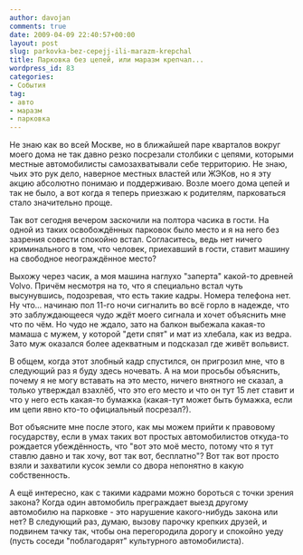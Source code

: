 ```yaml
---
author: davojan
comments: true
date: 2009-04-09 22:40:57+00:00
layout: post
slug: parkovka-bez-cepejj-ili-marazm-krepchal
title: Парковка без цепей, или маразм крепчал...
wordpress_id: 83
categories:
- События
tag:
- авто
- маразм
- парковка
---
```


Не знаю как во всей Москве, но в ближайшей паре кварталов вокруг моего дома не так давно резко
посрезали столбики с цепями, которыми местные автомобилисты самозахватывали себе территорию. Не
знаю, чьих это рук дело, наверное местных властей или ЖЭКов, но я эту акцию абсолютно понимаю и
поддерживаю. Возле моего дома цепей и так не было, а вот когда я теперь приезжаю к родителям,
парковаться стало значительно проще.

Так вот сегодня вечером заскочили на полтора часика в гости. На одной из таких освобождённых
парковок было место и я на него без зазрения совести спокойно встал. Согласитесь, ведь нет ничего
криминального в том, что человек, приехавший в гости, ставит машину на свободное неограждённое
место?<!--more-->

Выхожу через часик, а моя машина наглухо "заперта" какой-то древней Volvo. Причём несмотря на то,
что я специально встал чуть высунувшись, подозревая, что есть такие кадры. Номера телефона нет. Ну
что... начинаю пол 11-го ночи сигналить во всё горло в надежде, что это заблуждающееся чудо ждёт
моего сигнала и хочет объяснить мне что по чём. Но чудо не ждало, зато на балкон выбежала какая-то
мамаша с мужем, у которой "дети спят" и мат из хлебала, как из ведра. Зато муж оказался более
адекватным и подсказал где живёт вольвист.

В общем, когда этот злобный кадр спустился, он пригрозил мне, что в следующий раз я буду здесь
ночевать. А на мои просьбы объяснить, почему я не могу вставать на это место, ничего внятного не
сказал, а только утверждал взахлёб, что это его место и что он тут 15 лет ставит и что у него есть
какая-то бумажка (какая-тут может быть бумажка, если им цепи явно кто-то официальный посрезал?).

Вот объясните мне после этого, как мы можем прийти к правовому государству, если в умах таких вот
простых автомобилистов откуда-то рождается убеждённость, что "вот это моё место, потому что я тут
ставлю давно и так хочу, вот так вот, бесплатно"? Вот так вот просто взяли и захватили кусок земли
со двора непонятно в какую собственность.

А ещё интересно, как с такими кадрами можно бороться с точки зрения закона? Когда один автомобиль
преграждает выезд другому автомобилю на парковке - это нарушение какого-нибудь закона или нет? В
следующий раз, думаю, вызову парочку крепких друзей, и подвинем тачку так, чтобы она перегородила
дорогу и спокойно уеду (пусть соседи "поблагодарят" культурного автомобилиста).
